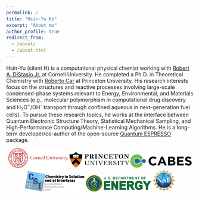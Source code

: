 ```yaml
---
permalink: /
title: "Hsin-Yu Ko"
excerpt: "About me"
author_profile: true
redirect_from: 
  - /about/
  - /about.html
---
```


Hsin-Yu (silent H) is a computational physical chemist working with <u><a href="http://distasio.chem.cornell.edu/RAD.html">Robert A. DiStasio Jr.</a></u> at Cornell University.
He completed a Ph.D. in Theoretical Chemistry with <u><a href="https://chemistry.princeton.edu/faculty/car">Roberto Car</a></u> at Princeton University.
His research interests focus on the structures and reactive processes involving large-scale condensed-phase systems relevant to Energy, Environmental, and Materials Sciences
(e.g., molecular polymorphism in computational drug discovery and H<sub>3</sub>O<sup>+</sup>/OH<sup>-</sup> transport through confined aqueous in next-generation fuel cells).
To pursue these research topics, he works at the interface between Quantum Electronic Structure Theory, Statistical Mechanical Sampling, and High-Performance Computing/Machine-Learning Algorithms.
He is a long-term developer/co-author of the open-source <u><a href="https://www.quantum-espresso.org/">Quantum ESPRESSO</a></u> package.

<!-- He has developed a number of high-performance electronic structure algorithms (e.g., SeA) to enable routine use of hybrid DFT for large-scale condensed-phase systems containing more than 1,000 atoms. -->
<!-- In addition to theoretical/algorithmic developments, Hsin-Yu also applies machine-learning techniques to investigate condensed-phase systems with even more extended length- and time-scales to allow more realistic modeling towards mesoscopic experimental conditions. -->

<p align="center">
<img src='images/CU_logo.svg' width="160">
<img src='images/PU-300x82.png' width="160">
<img src='images/cabes_logo.png' width="165">
<img src='images/CSI-logo-final.png' width="160">
<img src='images/DOE_Logo.png' width="175">
<img src='images/NSF_4-Color_bitmap_Logo_thumb.jpg' width="61">
<!-- <img src='https://ccsc.princeton.edu/wp-content/uploads/2019/04/PU-300x82.png' width="200"> -->
<!-- <img src='https://galligroup.uchicago.edu/images/sponsors/DOE_Logo.png' width="230"> -->
<!-- <img src='https://ccsc.princeton.edu/wp-content/uploads/2019/04/CSI-logo-final.png' width="200"> -->
</p>
